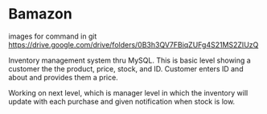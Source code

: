 # Bamazon

images for command in git
https://drive.google.com/drive/folders/0B3h3QV7FBiqZUFg4S21MS2ZIUzQ


Inventory management system thru MySQL.  This is basic level showing a customer the the product, price, stock, and ID. Customer enters ID and about and provides them a price. 

Working on next level, which is manager level in which the inventory will update with each purchase and given notification when stock is low. 